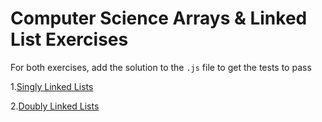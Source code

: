 # Computer Science Arrays & Linked List Exercises

For both exercises, add the solution to the `.js` file to get the tests to pass

1.[Singly Linked Lists](./singly_linked_lists_exercise)

2.[Doubly Linked Lists](./doubly_linked_lists_exercise)
